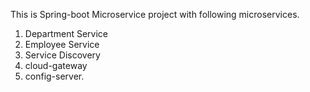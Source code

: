 This is Spring-boot Microservice project with following microservices.
1. Department Service
2. Employee Service
3. Service Discovery
4. cloud-gateway
5. config-server.
